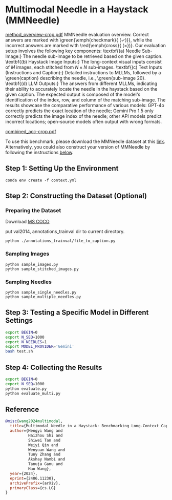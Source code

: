 # Multimodal Needle in a Haystack (MMNeedle)
[method_overview-crop.pdf](https://github.com/user-attachments/files/15879896/method_overview-crop.pdf)
MMNeedle evaluation overview. Correct answers are marked with \green{\emph{checkmark}{ ($\checkmark$)}}, while the incorrect answers are marked with \red{\emph{cross}{ ($\times$})}. Our evaluation setup involves the following key components: \textbf{(a) Needle Sub-Image:} The needle sub-image to be retrieved based on the given caption. \textbf{(b) Haystack Image Inputs:} The long-context visual inputs consist of $M$ images, each stitched from $N\times N$ sub-images. \textbf{(c) Text Inputs (Instructions and Caption):} Detailed instructions to MLLMs, followed by a \green{caption} describing the needle, i.e.,  \green{sub-image $20$}. \textbf{(d) LLM Outputs:} The answers from different MLLMs, indicating their ability to accurately locate the needle in the haystack based on the given caption. The expected output is composed of the model's identification of the index, row, and column of the matching sub-image. The results showcase the comparative performance of various models: GPT-4o correctly predicts the exact location of the needle; Gemini Pro 1.5 only correctly predicts the image index of the needle; other API models predict incorrect locations; open-source models often output with wrong formats.

[combined_acc-crop.pdf](https://github.com/user-attachments/files/15879893/combined_acc-crop.pdf)


To use this benchmark, please download the MMNeedle dataset at this [link](https://drive.google.com/drive/folders/1D2XHmj466e7WA4aY7zLkbdTmp3it2ZPy?usp=sharing). Alternatively, you could also construct your version of MMNeedle by following the instructions [below](https://github.com/Wang-ML-Lab/multimodal-needle-in-a-haystack/tree/main?tab=readme-ov-file#constructing-the-dataset). 

## Step 1: Setting Up the Environment

```
conda env create -f context.yml
```
## Step 2: Constructing the Dataset (Optional)

### Preparing the Dataset

Download [MS COCO](https://cocodataset.org/#download)

put val2014, annotations_trainval dir to current directory.

```
python ./annotations_trainval/file_to_caption.py 
```


### Sampling Images
```
python sample_images.py
python sample_stitched_images.py  
```

### Sampling Needles
```
python sample_single_needles.py
python sample_multiple_needles.py
```

## Step 3: Testing a Specific Model in Different Settings
```bash
export BEGIN=0
export N_SEQ=1000
export N_NEEDLES=1 
export MODEL_PROVIDER='Gemini'
bash test.sh
```
## Step 4: Collecting the Results
```bash
export BEGIN=0
export N_SEQ=1000
python evaluate.py
python evaluate_multi.py
```


## Reference

```bib
@misc{wang2024multimodal,
  title={Multimodal Needle in a Haystack: Benchmarking Long-Context Capability of Multimodal Large Language Models},
  author={Hengyi Wang and
          Haizhou Shi and 
          Shiwei Tan and
          Weiyi Qin and
          Wenyuan Wang and
          Tuny Zhang and
          Akshay Nambi and
          Tanuja Ganu and
          Hao Wang},
  year={2024},
  eprint={2406.11230},
  archivePrefix={arXiv},
  primaryClass={cs.LG}
}
```
